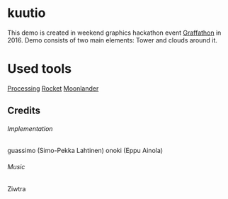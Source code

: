 # kuutio
This demo is created in weekend graphics hackathon event [Graffathon](http://www.graffathon.fi/) in 2016. Demo consists of two main elements: Tower and clouds around it.

# Used tools
[Processing](https://processing.org/)
[Rocket](http://www.graffathon.fi/downloads/Rocket/)
[Moonlander](http://www.graffathon.fi/downloads/Moonlander/)

## Credits
###### Implementation
guassimo (Simo-Pekka Lahtinen)
onoki (Eppu Ainola)

###### Music
Ziwtra
